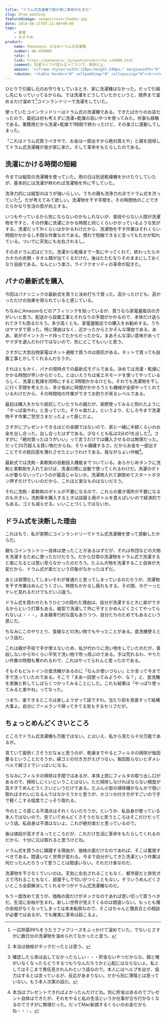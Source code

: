 ```yaml
---
title: "ドラム式洗濯機で我が家に革命がおきた"
slug: drum_washing
featuredimage: images/cover/kaden.jpg
date: 2019-08-21T07:21:00+09:00
tags:
    - 家電
    - おすすめ
product:
    name: Panasonic ななめドラム式洗濯機
    number: NA-VX9900
    rate: 5
    link: https://panasonic.jp/wash/product/na_vx9900.html
    comment: 洗濯ライフが変わるってマジで、革命だよ。
    amazon: '<iframe style="width:120px;height:240px;" marginwidth="0" marginheight="0" scrolling="no" frameborder="0" src="//rcm-fe.amazon-adsystem.com/e/cm?lt1=_blank&bc1=000000&IS2=1&bg1=FFFFFF&fc1=000000&lc1=0000FF&t=illusionspace-22&language=ja_JP&o=9&p=8&l=as4&m=amazon&f=ifr&ref=as_ss_li_til&asins=B07GXNPH1B&linkId=dd86fcb83bd2bcd02726841655d95143"></iframe>'
    rakuten: '<table border="0" cellpadding="0" cellspacing="0"><tr><td><div style="border:1px solid #95a5a6;border-radius:.75rem;background-color:#FFFFFF;width:504px;margin:0px;padding:5px;text-align:center;overflow:hidden;"><table><tr><td style="width:240px"><a href="https://hb.afl.rakuten.co.jp/hgc/190a51af.b8a7f25b.190a51b0.5323c750/?pc=https%3A%2F%2Fitem.rakuten.co.jp%2Fyamada-denki%2F403130014%2F&m=http%3A%2F%2Fm.rakuten.co.jp%2Fyamada-denki%2Fi%2F10391135%2F&link_type=picttext&ut=eyJwYWdlIjoiaXRlbSIsInR5cGUiOiJwaWN0dGV4dCIsInNpemUiOiIyNDB4MjQwIiwibmFtIjoxLCJuYW1wIjoicmlnaHQiLCJjb20iOjEsImNvbXAiOiJkb3duIiwicHJpY2UiOjEsImJvciI6MSwiY29sIjoxLCJiYnRuIjoxfQ%3D%3D" target="_blank" rel="nofollow noopener noreferrer" style="word-wrap:break-word;"  ><img src="https://hbb.afl.rakuten.co.jp/hgb/190a51af.b8a7f25b.190a51b0.5323c750/?me_id=1357621&item_id=10391135&m=https%3A%2F%2Fthumbnail.image.rakuten.co.jp%2F%400_mall%2Fyamada-denki%2Fcabinet%2F06882210%2F829816_1829_1.jpg%3F_ex%3D80x80&pc=https%3A%2F%2Fthumbnail.image.rakuten.co.jp%2F%400_mall%2Fyamada-denki%2Fcabinet%2F06882210%2F829816_1829_1.jpg%3F_ex%3D240x240&s=240x240&t=picttext" border="0" style="margin:2px" alt="[商品価格に関しましては、リンクが作成された時点と現時点で情報が変更されている場合がございます。]" title="[商品価格に関しましては、リンクが作成された時点と現時点で情報が変更されている場合がございます。]"></a></td><td style="vertical-align:top;width:248px;"><p style="font-size:12px;line-height:1.4em;text-align:left;margin:0px;padding:2px 6px;word-wrap:break-word"><a href="https://hb.afl.rakuten.co.jp/hgc/190a51af.b8a7f25b.190a51b0.5323c750/?pc=https%3A%2F%2Fitem.rakuten.co.jp%2Fyamada-denki%2F403130014%2F&m=http%3A%2F%2Fm.rakuten.co.jp%2Fyamada-denki%2Fi%2F10391135%2F&link_type=picttext&ut=eyJwYWdlIjoiaXRlbSIsInR5cGUiOiJwaWN0dGV4dCIsInNpemUiOiIyNDB4MjQwIiwibmFtIjoxLCJuYW1wIjoicmlnaHQiLCJjb20iOjEsImNvbXAiOiJkb3duIiwicHJpY2UiOjEsImJvciI6MSwiY29sIjoxLCJiYnRuIjoxfQ%3D%3D" target="_blank" rel="nofollow noopener noreferrer" style="word-wrap:break-word;"  >【無料長期保証】パナソニック NA-VX9900L-N ドラム式洗濯乾燥機 (洗濯11.0kg /乾燥6.0kg・左開き) VXシリーズ ノーブルシャンパン</a><br><span >価格：251397円（税込、送料別)</span> <span style="color:#BBB">(2019/8/21時点)</span></p><div style="margin:10px;"><a href="https://hb.afl.rakuten.co.jp/hgc/190a51af.b8a7f25b.190a51b0.5323c750/?pc=https%3A%2F%2Fitem.rakuten.co.jp%2Fyamada-denki%2F403130014%2F&m=http%3A%2F%2Fm.rakuten.co.jp%2Fyamada-denki%2Fi%2F10391135%2F&link_type=picttext&ut=eyJwYWdlIjoiaXRlbSIsInR5cGUiOiJwaWN0dGV4dCIsInNpemUiOiIyNDB4MjQwIiwibmFtIjoxLCJuYW1wIjoicmlnaHQiLCJjb20iOjEsImNvbXAiOiJkb3duIiwicHJpY2UiOjEsImJvciI6MSwiY29sIjoxLCJiYnRuIjoxfQ%3D%3D" target="_blank" rel="nofollow noopener noreferrer" style="word-wrap:break-word;"  ><img src="https://static.affiliate.rakuten.co.jp/makelink/rl.svg" style="float:left;max-height:27px;width:auto;margin-top:0"></a><a href="https://hb.afl.rakuten.co.jp/hgc/190a51af.b8a7f25b.190a51b0.5323c750/?pc=https%3A%2F%2Fitem.rakuten.co.jp%2Fyamada-denki%2F403130014%2F%3Fscid%3Daf_pc_bbtn&m=http%3A%2F%2Fm.rakuten.co.jp%2Fyamada-denki%2Fi%2F10391135%2F%3Fscid%3Daf_pc_bbtn&link_type=picttext&ut=eyJwYWdlIjoiaXRlbSIsInR5cGUiOiJwaWN0dGV4dCIsInNpemUiOiIyNDB4MjQwIiwibmFtIjoxLCJuYW1wIjoicmlnaHQiLCJjb20iOjEsImNvbXAiOiJkb3duIiwicHJpY2UiOjEsImJvciI6MSwiY29sIjoxLCJiYnRuIjoxfQ==" target="_blank" rel="nofollow noopener noreferrer" style="word-wrap:break-word;"  ><div style="float:right;width:41%;height:27px;background-color:#bf0000;color:#fff !important;font-size:12px;font-weight:500;line-height:27px;margin-left:1px;padding: 0 12px;border-radius:16px;cursor:pointer;text-align:center;">楽天で購入</div></a></div></td><tr></table></div><br><p style="color:#000000;font-size:12px;line-height:1.4em;margin:5px;word-wrap:break-word"></p></td></tr></table>'
---
```


ひとりで引越し元のお守りをしているとき、家に洗濯機はなかった。だって引越し先にもっていってるからね。では洗濯をどうしていたかというと、限界まで溜めるだけ溜めて[^1]コインランドリーで洗濯をしていた。

使っていたコインランドリーはドラム式の洗濯機である。できたばかりのお店だったので、最初は何も考えずに洗濯+乾燥の高いやつを使ってみた。何事も経験である。業務用だから洗濯+乾燥で1時間で終わったけど、その楽さに感動してしまった。

「これはドラム式買うべきやで、お金は一部出すから絶対買えや」と親を説得してドラム式洗濯機が我が家に来た。そして革命をもたらしたのである。

<!--more-->

## 洗濯にかける時間の短縮

今までは縦型の洗濯機を使っていた。雨の日は別途乾燥機をかけたりしていたが、基本的には洗濯が終われば洗濯物を外に干していた。

洗浄力的には縦型のほうが強いらしい。うちの親も洗浄力の点でドラム式を渋っていた[^2]。だが考えてみて欲しい。洗濯物を干す手間を。その時間他のことできたらかなり生活の質が向上する。

いつもやっているから気にならないのかもしれないが、普段やらない人間が洗濯物を干すと、その作業に洗濯にかかる時間と同じくらいかかっているような気がする。洗濯だって1hくらいはかかるわけだから、洗濯物を干す作業はそれくらい時間がかかるし手間な作業なのである。慣れで短縮できると言ってもたかが知れている。ついでに天気にも左右されるし。

その点ドラム式はどうだ。洗濯から乾燥まで一気にやってくれて、終わったらホカホカの衣類・タオル類が出てくるだけだ。後はたたむなりそのままにしておくなり自由である。なんという楽さ。ライフクオリティの革命が起きた。

## パナの最新式を購入

今回はパナソニックの最新式を買うと決め打ちで買った。高かったけども、高かっただけの効果を得られていると感じている。

ちなみにAmazonなどのアフィリンクを貼っているが、買うなら家電量販店の方がいいと思う。配送から設置工事とそれなりの手間がかかるので、本体だけ送られてきても困るだろう。多少高くとも、家電量販店での購入をお勧めする。うちはヤマダで買った。特に理由はなく、近かったからとかそんな理由である。ああ、弟がポイントカード持ってたからだったかな。まあそんな深い意味があってヤマダを選んだわけではないので、別にどこでもいいと思う。

さすがに大型白物家電はネット通販で買うのは抵抗がある。ネットで買っても設置工事とかしてくれるんだろうか。

それはともかく、パナの現時点での最新式モデルである。決めては洗濯・乾燥にかかる時間が早いからだった。とはいえうちは省エネモードを使ってやっているらしく、洗濯と乾燥を同時にすると3時間かかるけども。それでも洗濯物を干しに行く手間を考えたら、多少長めに時間がかかろうとも機械が全部やってくれているわけだから、その時間他の作業ができてお釣りが来るレベルである。

最初は購入をかなり抵抗していたうちの親だが、実際使ってみると照れたように「やっぱ楽やわ」と言っていた。そりゃ楽だよ。というより、むしろ今まで洗濯物干す作業ご苦労さまだったよって感じだよ。

さすがにプレゼントできるほどの金額ではないので、弟と一緒に半額くらいのお金を出し合った。出し合ったはずである。少なくとも私は3分の1を出した[^3]。さすがに「絶対買ったほうがいい」って言うだけでは購入させるのは無理だった。だって20万超える買い物だからね、そりゃ躊躇するさ。だからお金を一部出すことでその抵抗感を薄れさせたというわけである。我ながらよい作戦[^4]。

最新式では洗剤・柔軟剤の自動投入機能までついている。あらかじめタンクに洗剤と柔軟剤を入れておけば、洗濯の際に自動で使ってくれるわけだ。洗濯のボトルが要らないっていうのが最高じゃないか。洗濯物入れて扉閉めてスタートボタン押すだけでいいのだから、これほど楽なものはないだろう。

それに洗剤・柔軟剤のボトルが不要になるので、これらの置き場所が不要になるのも大きい。洗剤等を購入するときは詰替え用ボトルを買えばいいので経済的でもある。ゴミも減らせる。いいことづくしではないか。

## ドラム式を決断した理由

これはもう、私が実際にコインランドリーでドラム式洗濯機を使って感動したからだ。

親もコインランドリー自体は使ったことがあるはずだが、それは布団などの大物を洗濯するために使っただけだろう。だから日常の洗濯物をドラム式で洗濯すると楽になるとは思い至らなかったのだろう。たぶん大物を洗濯すること自体が大変だから、ドラム式が楽だという印象がなかったはずだ。

あとは習慣化してしまいそれが普通だと思ってしまっているのだろうが、洗濯物を干す作業はめんどうくさい。時間もかかるし疲れもする。その間、ホゲーっとテレビ見れるだけでもだいぶ違う。

ドラム式を買わせたもうひとつの隠れた理由は、自分が洗濯するときに楽ができるからという打算もある。縦型で洗濯して外に干すとかめんどくさくてやってられないよ・・・。まあ親孝行的な面もありつつ、自分たちのためでもあるという感じだ。

ちなみにこのやりとり、食器などの洗い物でもやったことがある。食洗機使えという話だ。

これは親が手術で手が使えないため、私が代わりに洗い物をしていたのだが、普段しないから1hくらい平気で洗い物で吹っ飛ぶのである。手は荒れるわ、やりたい作業の時間も奪われるわで、これはやってられんと思ったのである。

そもそもビルトインの食洗機があるのに「なんか使いづらい」とか言って今まで手で洗っていたのである。そこで「まあ一回使ってみようや、な？」と、食洗機を実験と称してしばらくつかってみることにした。これも結果は「やっぱり使ってみると楽やね」ってなった。

つまり、楽できるところは楽しようぜって話ですわ。当たり前を見直すって結構大事よ。自分にブーメランで帰ってきてる気もするセリフだが。

## ちょっとめんどくさいところ

ところでドラム式洗濯機も万能ではない。とはいえ、私から見たら十分万能であるが。

見ていて面倒くさそうだなぁと思うのが、乾燥までやるとフィルタの掃除が毎回要るということだろうか。綿ゴミの付き方がえげつない。毎回取らないとダメレベルで綿ゴミでいっぱいになる。

ちなみにフィルタの掃除は手間ではあるが、本体上部にフィルタの取り出し口があるので、掃除しにくいということはない。ただ掃除しなければならない頻度が高すぎてめんどうくさいというだけである。たぶん小型の掃除機かなんかで吸い取ればきれいになるんではなかろうかと思うが、ホコリの付き方がすごいので手で軽くこする程度でごっそり取れる。

今のところ感じる不満点はそれくらいだろうか。というか、私自身が使っている本人ではないので、見ていてめんどくさそうだなと思うところはそこだけだっていう話。私自身は不満はないよ。これが絶対楽だと思っているので。

後は値段が高すぎるってところだが、これだけ生活に革命をもたらしてくれるのだから、十分に元は取れると思うけどね。

ドラム式を買うのに躊躇する理由が、価格の面だけなのであれば、そこは奮発すべきである。間違いなく世界が変わる。今まで自分がしてきた洗濯という作業は何だったんだろうって思うことは間違いない。それだけ楽なのだ、

洗濯物を干さなくていいのは。天気に左右されることもなく、都市部だと排気ガスで汚れることもなく、部屋干しで匂いがつくこともない。そういうめんどくさいところ全部解決してくれるやつがドラム式洗濯機なのだ。

もう一度改めて言うが、価格の面だけがネックなのであれば思い切って買うべきだ。生活に余裕が生まれ、新しい世界が見えてくるのは間違いない。もっとも懐の余裕がなくなってしまっては本末転倒なので、そこはちゃんと懐具合との相談が必要ではあるが。でも確実に革命は起こるよ。

[^1]: 一応除菌99%をうたうファブリーズをふっかけて溜めていた。でないとさすがに数日分の洗濯物を溜められてなかったと思う。
[^2]: 本当は価格がネックだったとは思う。
[^3]: 確認したら弟は出してなかったらしい・・・貯金ないやつだからな。親と俺がいなくなったらどうするつもりなんだろうかと心配にはならないよ。私としてはそこまで責任見きれんわという話なので。本人にはヘルプを出せ、協力はするとは言っているが、反応があまりない。だから別に薄情とは思っていない。もう本人次第の話だ。
[^4]: 本当はプレゼントできればよかったんだけどね。別に貯金はあるのでプレゼント自体はできたが、それをやると私の生活というか仕事が立ち行かなくなるのでさすがに無理だった。だってMac新調するくらいのお金だからね・・・。